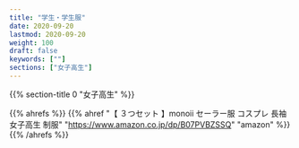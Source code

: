 ```yaml
---
title: "学生・学生服"
date: 2020-09-20
lastmod: 2020-09-20
weight: 100
draft: false
keywords: [""]
sections: ["女子高生"]
---
```


{{% section-title 0 "女子高生" %}}

{{% ahrefs %}}
{{% ahref "【 ３つセット 】monoii セーラー服 コスプレ 長袖 女子高生 制服" "https://www.amazon.co.jp/dp/B07PVBZSSQ" "amazon" %}}
{{% /ahrefs %}}
